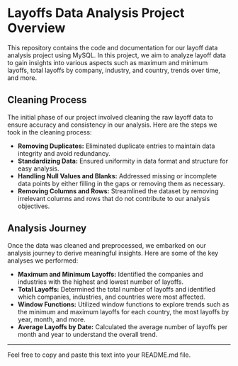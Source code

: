 # Layoffs Data Analysis Project Overview

This repository contains the code and documentation for our layoff data analysis project using MySQL. In this project, we aim to analyze layoff data to gain insights into various aspects such as maximum and minimum layoffs, total layoffs by company, industry, and country, trends over time, and more.

## Cleaning Process

The initial phase of our project involved cleaning the raw layoff data to ensure accuracy and consistency in our analysis. Here are the steps we took in the cleaning process:

- **Removing Duplicates:** Eliminated duplicate entries to maintain data integrity and avoid redundancy.
- **Standardizing Data:** Ensured uniformity in data format and structure for easy analysis.
- **Handling Null Values and Blanks:** Addressed missing or incomplete data points by either filling in the gaps or removing them as necessary.
- **Removing Columns and Rows:** Streamlined the dataset by removing irrelevant columns and rows that do not contribute to our analysis objectives.

## Analysis Journey

Once the data was cleaned and preprocessed, we embarked on our analysis journey to derive meaningful insights. Here are some of the key analyses we performed:

- **Maximum and Minimum Layoffs:** Identified the companies and industries with the highest and lowest number of layoffs.
- **Total Layoffs:** Determined the total number of layoffs and identified which companies, industries, and countries were most affected.
- **Window Functions:** Utilized window functions to explore trends such as the minimum and maximum layoffs for each country, the most layoffs by year, month, and more.
- **Average Layoffs by Date:** Calculated the average number of layoffs per month and year to understand the overall trend.

---

Feel free to copy and paste this text into your README.md file.

